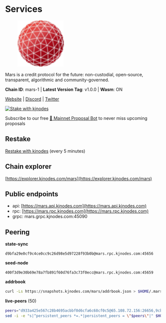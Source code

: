 # Services

<figure><img src="https://raw.githubusercontent.com/kj89/cosmos-images/main/logos/mars.png" width="150" alt=""><figcaption></figcaption></figure>

Mars is a credit protocol for the future: non-custodial,  open-source, transparent, algorithmic and community-governed.

**Chain ID**: mars-1 | **Latest Version Tag**: v1.0.0 | **Wasm**: ON

[Website](https://marsprotocol.io) | [Discord](https://discord.gg/marsprotocol) | [Twitter](https://twitter.com/mars_protocol)

[![Stake with kjnodes](https://i.ibb.co/cr44Q8j/button-stake-with-kjnodes.png)](https://restake.app/mars/marsvaloper1p9t4gr40rnpdwqacxgcqp7ffrfw908nu020g4n)

Subscribe to our free [🤖 Mainnet Proposal Bot](https://t.me/kjnodes_proposal_bot) to never miss upcoming proposals

## Restake

[Restake with kjnodes](https://restake.app/mars/marsvaloper1p9t4gr40rnpdwqacxgcqp7ffrfw908nu020g4n) (every 5 minutes)
## Chain explorer
[https://explorer.kjnodes.com/mars](https://explorer.kjnodes.com/mars)

## Public endpoints

* api: [https://mars.api.kjnodes.com](https://mars.api.kjnodes.com)
* rpc: [https://mars.rpc.kjnodes.com](https://mars.rpc.kjnodes.com)
* grpc: mars.grpc.kjnodes.com:45090

## Peering

**state-sync**

```text
d9bfa29e0cf9c4ce0cc9c26d98e5d97228f93b0b@mars.rpc.kjnodes.com:45656
```

**seed-node**

```text
400f3d9e30b69e78a7fb891f60d76fa3c73f0ecc@mars.rpc.kjnodes.com:45659
```

**addrbook**
```bash
curl -Ls https://snapshots.kjnodes.com/mars/addrbook.json > $HOME/.mars/config/addrbook.json
```

**live-peers** (50)
```bash
peers="d933a425e567c28b4695acbbf0d6cfa6c68cf0c5@65.108.72.156:26656,9cb92702727bc5f3d40154e625b9553a04f4d649@65.109.104.72:18556,e61f11c5b03400d3a99c066f951ed0888a2b64af@65.108.238.103:18556,1fdb49f63a877e9805c92336c716edfbc50ee6ba@176.9.19.48:26656,b88814bddfccd85289d7201bfd6fc6c4b3342ab2@178.162.165.193:36095,eff52a6fcf2634ce1d60c1a5d38809718e22c5d2@23.88.69.22:28766,918041a30cfbf00e3bcff76faaceb3ccc3fe5032@162.19.89.8:18556,7f4be5f7db9b920e965197b65974f0e1e64749e4@144.126.128.128:26656,d9bfa29e0cf9c4ce0cc9c26d98e5d97228f93b0b@65.109.88.38:45656,c46be592341987eae20ac681cb08d2abcc02ab9a@137.74.4.20:2000,59bb909c57664fafe88bf1b6924769c15a769ba4@65.108.125.236:3000,7583038c5f21ef6ddb60692469cfd80c97dd585d@88.218.224.126:26656,be7d56127ef887d095b2f55f09be5fee1969d922@146.59.52.48:18095,73be725377cc966d8da48f751085de4d1581b391@185.242.112.32:27651,52f792239ee6098457ecf1ff7402cd0b2529cea1@178.62.12.19:26656,c0e6bf4193accabc14171ce163e704dcec5ea5df@51.91.215.170:36095,8bdf870e0eece71e1a09a80f5995d6d5e830c763@65.109.106.169:26656,d2a2c21754be65ad4a4f1de1f6163f681a6e8af8@192.99.44.79:18556,76969af1bccdd4dcc511741b171c3d4ccb837ba6@146.59.85.223:18556,84f821d36d45cc0cdaa4ff05297e888bb0d9de8f@85.237.193.111:26656,ef7c6b0f2ddfcef34a7f36681eaa8159be83b71f@178.128.28.236:26656,d0dbb50a474888b8bed04bf8a23ac6b8bae443ee@5.79.79.80:18095,5ffee90e41903f6fba29dc75446d536a02d626fe@65.108.232.150:18095,436baf65a7e0e79c2c5453798ae72e71213ec502@18.216.221.25:26656,a57468bf54407d75dee78b0cb6612805c4ac83e1@45.85.147.42:13656,be494851610016cff8853796a99c3ad46d8d1b5b@65.108.76.242:36095,905157b5cc774bb0ebbc79c040bead1adf5df58b@131.153.203.225:26656,6b16855f89284da99b5637b93dada66c00430a33@51.91.219.141:30003,6d7dd362c27c4480b6fd8cfa7e29569fc935397a@34.126.107.138:26656,d524ab7c11a8704b0084a92ab8ed1abba1333d80@141.95.33.158:26650,ebc272824924ea1a27ea3183dd0b9ba713494f83@185.16.39.137:27056,120a44a50f702717c259319caa2447c77621865f@3.39.103.198:26656,9c0c747a44919d645f74354fbe095337630b9eee@37.252.184.228:26656,ca5a76c51bbbc57f839e6ed08953d3926eaa6e5b@34.107.88.136:26656,1616af7456f519a0f2360adcad45d4bb9d39c92d@146.59.85.222:26656,001dc593a5d8237d0bcd746302e19aeb8ff0d068@38.146.3.135:18556,47585f7012cfbc2ed4ea2cf4bbae5123942ccfa6@164.92.128.39:26656,04c687dea43de3f30df5672b30b061789a0cf8e8@144.202.72.17:26606,ec6ca9bf7efb2f9d23631c07fed4eb0f45c9758a@45.141.122.178:26656,6cbdee8a3fd9dc83b8296275c96e5372dbc3b143@148.113.159.123:26656,63f6703a58ee4d9235e78d961408869af25a8f83@65.109.31.114:2500,88f8e4d74b70e18d4f3515d34701704086aa77e1@38.146.3.134:18556,3e1d0c796a49b1315d95d336715fe0cad0470f40@195.189.96.106:42656,d10e5704f3c8e9dd6ef42445e4b88bb57d0a8289@65.108.8.247:18556,86baedb502883a67947c84f62f3b6b89fc630988@107.155.81.98:26656,9e7f28b8c0ac9d8d17bb17a390421d540a29eb3f@154.26.158.158:18556,931f46cc338f59222c22565e216a16f57bbb9782@95.217.164.44:26656,530b1964bc17bca6457311f1c2d5a2f3d25b297a@51.81.155.97:18556,969af6a39a0f7e8a17b92d90888360ad92248626@65.108.132.107:2000,20e1000e88125698264454a884812746c2eb4807@65.108.227.217:18556"
sed -i -e "s|^persistent_peers *=.*|persistent_peers = \"$peers\"|" $HOME/.mars/config/config.toml
```
